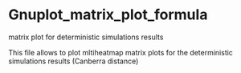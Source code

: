Gnuplot_matrix_plot_formula
===========================

matrix plot for deterministic simulations results

This file allows to plot mltiheatmap matrix plots for the deterministic simulations results (Canberra distance)

